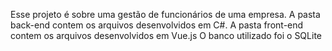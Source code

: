 Esse projeto é sobre uma gestão de funcionários de uma empresa.
A pasta back-end contem os arquivos desenvolvidos em C#.
A pasta front-end contem os arquivos desenvolvidos em Vue.js 
O banco utilizado foi o SQLite
